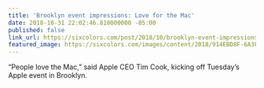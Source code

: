 ```yaml
---
title: 'Brooklyn event impressions: Love for the Mac'
date: 2018-10-31 22:02:46.810000000 -05:00
published: false
link_url: https://sixcolors.com/post/2018/10/brooklyn-event-impressions-love-for-the-mac/
featured_image: https://sixcolors.com/images/content/2018/914EBD8F-6A3F-488C-B920-86F51D24986F.jpeg
---
```


“People love the Mac,” said Apple CEO Tim Cook, kicking off Tuesday’s Apple event in Brooklyn.